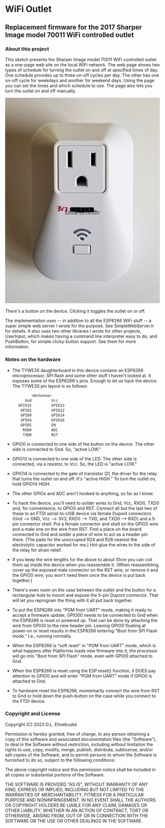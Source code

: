 # WiFi Outlet

## Replacement firmware for the 2017 Sharper Image model 70011 WiFi controlled outlet

### About this project

This sketch presents the Sharper Image model 70011 WiFi controlled outlet as a one-page web site on the local WiFi network. The web page shows two types of schedule for turning the outlet on and off at specified times of day. One schedule provides up to three on-off cycles per day. The other has one on-off cycle for weekdays and another for weekend days. Using the page you can set the times and which schedule to use. The page also lets you turn the outlet on and off manually.

![Photo of the device](./doc/TheOutlet.jpg "Hacked WiFi Outlet")

There's a button on the device. Clicking it toggles the outlet on or off.

The implementation uses -- in addition to all the ESP8266 WiFi stuff -- a super simple web 
server I wrote for the purpose. See SimpleWebServer.h for details. It also uses two other 
libraries I wrote for other projects, UserInput, which makes having a command line 
interpreter easy to do, and PushButton, for simple clicky-button support. See them for more 
information.

### Notes on the hardware

* The TYWE3S daughterboard in this device contains an ESP8266 microprocessor, SPI flash and 
  some other stuff I haven't looked at. It exposes some of the ESP8266's pins. Enough to
  let us hack the device. The TYWE3S pin layout is as follows:

```
            <Antenna>
         Gnd         Vcc
      GPIO15         GPIO13
       GPIO2         GPIO12
       GPIO0         GPIO14
       GPIO4         GPIO16
       GPIO5         EN
        RXD0         ADC
        TXD0         RST
```

* GPIO0 is connected to one side of the button on the device. The other side is connected to 
  Gnd. So, "active LOW."

* GPIO13 is connected to one side of the LED. The other side is connected, via a resistor, to 
  Vcc. So, the LED is "active LOW."

* GPIO14 is connected to the gate of transistor Q1, the driver for the relay that turns the 
  outlet on and off. It's "active HIGH." To turn the outlet on, hold GPIO14 HIGH.

* The other GPIOs and ADC aren't hooked to anything, so far as I know.

* To hack the device, you'll need to solder wires to Gnd, Vcc, RXD0, TXD0 and, for convenience, 
  to GPIO0 and RST. Connect all but the last two of these to an FTDI serial-to-USB device via 
  female Dupont connectors (Gnd --> GND, Vcc --> 3V3, RXD0 --> TXD, and TXD0 --> RXD) and a 
  5-pin connector shell. Put a female connector and shell on the GPIO0 wire and a male one on 
  the wire from RST. Find a place on the board connected to Gnd and solder a piece of wire to 
  act as a header pin there. (The pads for the unoccupied R24 and R28 nearest the electrolytic 
  capacitor worked for me.) Hot-glue the wires to the side of the relay for strain relief.

* If you keep the wire lengths for the above to about 10cm you can coil them up inside the 
  device when you reassemble it. (When reassembling, cover up the exposed male connector on the 
  RST wire, or remove it and the GPIO0 wire; you won't need them once the device is put back 
  together.)

* There's even room on the case between the outlet and the button for a rectangular hole to 
  mount and expose the 5-pin Dupont connector. That will let you reprogram the thing with it 
  all put back together.

* To put the ESP8266 into "PGM from UART" mode, making it ready to accept a firmware update, 
  GPIO00 needs to be connected to Gnd when the ESP8266 is reset or powered up. That can be 
  done by attaching the wire from GPIO0 to the new header pin. Leaving GPIO0 floating at 
  power-on or reset results in the ESP8266 entering "Boot from SPI Flash mode." I.e., running 
  normally. 

* When the ESP8266 is "soft reset" in "PGM from UART" mode, which is what happens after 
  Platformio loads new firmware into it, the processor will go into "Boot from SPI Flash" mode, 
  even with GPIO0 attached to Gnd. 

* When the ESP8266 is reset using the ESP.reset() function, it DOES pay attention to GPIO0 and 
  will enter "PGM from UART" mode if GPIO0 is attached to Gnd. 

* To hardware reset the ESP8266, momentarily connect the wire from RST to Gnd or hold down the 
  push-button on the case while you connect to the FTDI device. 

### Copyright and License

Copyright (C) 2023 D.L. Ehnebuske

Permission is hereby granted, free of charge, to any person obtaining a copy
of this software and associated documentation files (the "Software"), to deal
in the Software without restriction, including without limitation the rights
to use, copy, modify, merge, publish, distribute, sublicense, and/or sell
copies of the Software, and to permit persons to whom the Software is
furnished to do so, subject to the following conditions:

The above copyright notice and this permission notice shall be included in all
copies or substantial portions of the Software.

THE SOFTWARE IS PROVIDED "AS IS", WITHOUT WARRANTY OF ANY KIND, EXPRESS OR
IMPLIED, INCLUDING BUT NOT LIMITED TO THE WARRANTIES OF MERCHANTABILITY,
FITNESS FOR A PARTICULAR PURPOSE AND NONINFRINGEMENT. IN NO EVENT SHALL THE
AUTHORS OR COPYRIGHT HOLDERS BE LIABLE FOR ANY CLAIM, DAMAGES OR OTHER
LIABILITY, WHETHER IN AN ACTION OF CONTRACT, TORT OR OTHERWISE, ARISING FROM,
OUT OF OR IN CONNECTION WITH THE SOFTWARE OR THE USE OR OTHER DEALINGS IN THE
SOFTWARE. 
